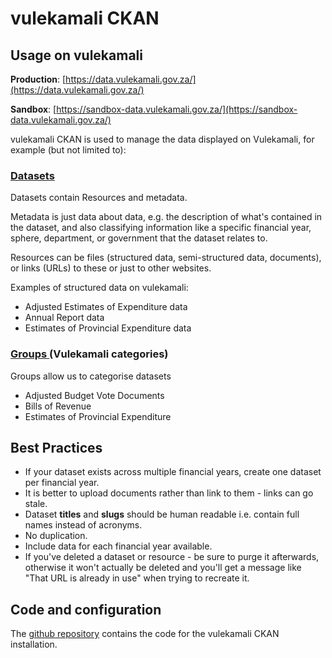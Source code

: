 # vulekamali CKAN

## Usage on vulekamali

**Production**: [https://data.vulekamali.gov.za/](https://data.vulekamali.gov.za/)

**Sandbox**: [https://sandbox-data.vulekamali.gov.za/](https://sandbox-data.vulekamali.gov.za/)

vulekamali CKAN is used to manage the data displayed on Vulekamali, for example \(but not limited to\):

### [Datasets](https://data.vulekamali.gov.za/dataset)

Datasets contain Resources and metadata.

Metadata is just data about data, e.g. the description of what's contained in the dataset, and also classifying information like a specific financial year, sphere, department, or government that the dataset relates to.

Resources can be files \(structured data, semi-structured data, documents\), or links \(URLs\) to these or just to other websites.

Examples of structured data on vulekamali:

* Adjusted Estimates of Expenditure data
* Annual Report data
* Estimates of Provincial Expenditure data

### [Groups ](https://data.vulekamali.gov.za/group)\(Vulekamali categories\)

Groups allow us to categorise datasets

* Adjusted Budget Vote Documents
* Bills of Revenue
* Estimates of Provincial Expenditure

## Best Practices

* If your dataset exists across multiple financial years, create one dataset per financial year.
* It is better to upload documents rather than link to them - links can go stale.
* Dataset **titles** and **slugs** should be human readable i.e. contain full names instead of acronyms.
* No duplication.
* Include data for each financial year available.
* If you've deleted a dataset or resource - be sure to purge it afterwards, otherwise it won't actually be deleted and you'll get a message like "That URL is already in use" when trying to recreate it.

## Code and configuration

The [github repository](https://github.com/vulekamali/treasury-ckan) contains the code for the vulekamali CKAN installation.

